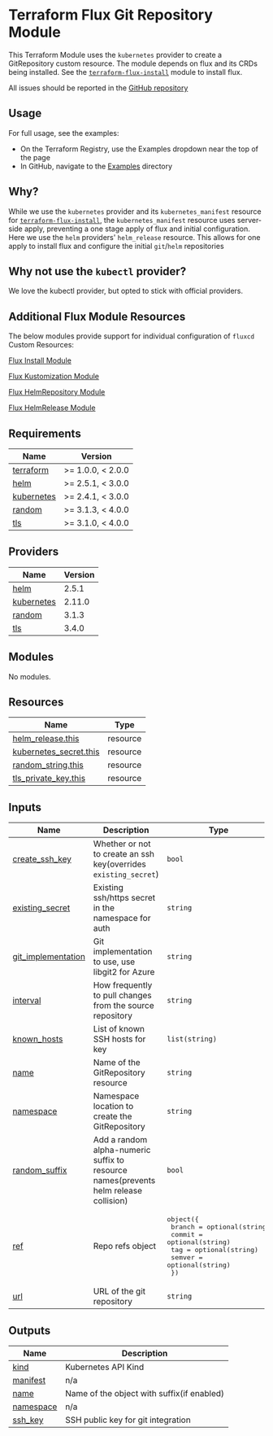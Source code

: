# Terraform Flux Git Repository Module

This Terraform Module uses the `kubernetes` provider to create a GitRepository custom resource. The module depends on flux and its CRDs being installed. See the [`terraform-flux-install`](https://registry.terraform.io/modules/skyfjall/install/flux/latest) module to install flux.

All issues should be reported in the [GitHub repository](https://github.com/skyfjall/terraform-flux-install/issues)

## Usage

For full usage, see the examples:

- On the Terraform Registry, use the Examples dropdown near the top of the page
- In GitHub, navigate to the [Examples](examples/) directory

## Why?

While we use the `kubernetes` provider and its `kubernetes_manifest` resource for [`terraform-flux-install`](https://registry.terraform.io/modules/skyfjall/install/flux/latest), the `kubernetes_manifest` resource uses server-side apply, preventing a one stage apply of flux and initial configuration. Here we use the `helm` providers' `helm_release` resource. This allows for one apply to install flux and configure the initial `git`/`helm` repositories

## Why not use the `kubectl` provider?

We love the kubectl provider, but opted to stick with official providers.

## Additional Flux Module Resources

The below modules provide support for individual configuration of `fluxcd` Custom Resources:

[Flux Install Module](https://registry.terraform.io/modules/skyfjall/install/flux/latest)

[Flux Kustomization Module](https://registry.terraform.io/modules/skyfjall/kustomization/flux/latest)

[Flux HelmRepository Module](https://registry.terraform.io/modules/skyfjall/helm-repository/flux/latest)

[Flux HelmRelease Module](https://registry.terraform.io/modules/skyfjall/helm-release/flux/latest)

<!-- BEGIN_TF_DOCS -->

## Requirements

| Name                                                                        | Version           |
| --------------------------------------------------------------------------- | ----------------- |
| <a name="requirement_terraform"></a> [terraform](#requirement_terraform)    | >= 1.0.0, < 2.0.0 |
| <a name="requirement_helm"></a> [helm](#requirement_helm)                   | >= 2.5.1, < 3.0.0 |
| <a name="requirement_kubernetes"></a> [kubernetes](#requirement_kubernetes) | >= 2.4.1, < 3.0.0 |
| <a name="requirement_random"></a> [random](#requirement_random)             | >= 3.1.3, < 4.0.0 |
| <a name="requirement_tls"></a> [tls](#requirement_tls)                      | >= 3.1.0, < 4.0.0 |

## Providers

| Name                                                                  | Version |
| --------------------------------------------------------------------- | ------- |
| <a name="provider_helm"></a> [helm](#provider_helm)                   | 2.5.1   |
| <a name="provider_kubernetes"></a> [kubernetes](#provider_kubernetes) | 2.11.0  |
| <a name="provider_random"></a> [random](#provider_random)             | 3.1.3   |
| <a name="provider_tls"></a> [tls](#provider_tls)                      | 3.4.0   |

## Modules

No modules.

## Resources

| Name                                                                                                                | Type     |
| ------------------------------------------------------------------------------------------------------------------- | -------- |
| [helm_release.this](https://registry.terraform.io/providers/hashicorp/helm/latest/docs/resources/release)           | resource |
| [kubernetes_secret.this](https://registry.terraform.io/providers/hashicorp/kubernetes/latest/docs/resources/secret) | resource |
| [random_string.this](https://registry.terraform.io/providers/hashicorp/random/latest/docs/resources/string)         | resource |
| [tls_private_key.this](https://registry.terraform.io/providers/hashicorp/tls/latest/docs/resources/private_key)     | resource |

## Inputs

| Name                                                                                    | Description                                                                          | Type                                                                                                                                            | Default         | Required |
| --------------------------------------------------------------------------------------- | ------------------------------------------------------------------------------------ | ----------------------------------------------------------------------------------------------------------------------------------------------- | --------------- | :------: |
| <a name="input_create_ssh_key"></a> [create_ssh_key](#input_create_ssh_key)             | Whether or not to create an ssh key(overrides `existing_secret`)                     | `bool`                                                                                                                                          | `false`         |    no    |
| <a name="input_existing_secret"></a> [existing_secret](#input_existing_secret)          | Existing ssh/https secret in the namespace for auth                                  | `string`                                                                                                                                        | `null`          |    no    |
| <a name="input_git_implementation"></a> [git_implementation](#input_git_implementation) | Git implementation to use, use libgit2 for Azure                                     | `string`                                                                                                                                        | `"go-git"`      |    no    |
| <a name="input_interval"></a> [interval](#input_interval)                               | How frequently to pull changes from the source repository                            | `string`                                                                                                                                        | `"1m0s"`        |    no    |
| <a name="input_known_hosts"></a> [known_hosts](#input_known_hosts)                      | List of known SSH hosts for key                                                      | `list(string)`                                                                                                                                  | `[]`            |    no    |
| <a name="input_name"></a> [name](#input_name)                                           | Name of the GitRepository resource                                                   | `string`                                                                                                                                        | n/a             |   yes    |
| <a name="input_namespace"></a> [namespace](#input_namespace)                            | Namespace location to create the GitRepository                                       | `string`                                                                                                                                        | `"flux-system"` |    no    |
| <a name="input_random_suffix"></a> [random_suffix](#input_random_suffix)                | Add a random alpha-numeric suffix to resource names(prevents helm release collision) | `bool`                                                                                                                                          | `true`          |    no    |
| <a name="input_ref"></a> [ref](#input_ref)                                              | Repo refs object                                                                     | <pre>object({<br> branch = optional(string)<br> commit = optional(string)<br> tag = optional(string)<br> semver = optional(string)<br> })</pre> | `{}`            |    no    |
| <a name="input_url"></a> [url](#input_url)                                              | URL of the git repository                                                            | `string`                                                                                                                                        | n/a             |   yes    |

## Outputs

| Name                                                           | Description                                |
| -------------------------------------------------------------- | ------------------------------------------ |
| <a name="output_kind"></a> [kind](#output_kind)                | Kubernetes API Kind                        |
| <a name="output_manifest"></a> [manifest](#output_manifest)    | n/a                                        |
| <a name="output_name"></a> [name](#output_name)                | Name of the object with suffix(if enabled) |
| <a name="output_namespace"></a> [namespace](#output_namespace) | n/a                                        |
| <a name="output_ssh_key"></a> [ssh_key](#output_ssh_key)       | SSH public key for git integration         |

<!-- END_TF_DOCS -->

